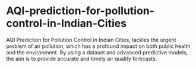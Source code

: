 # AQI-prediction-for-pollution-control-in-Indian-Cities
AQI Prediction for Pollution Control in Indian Cities, tackles the urgent problem  of air pollution, which has a profound impact on both public health and the environment. By using a dataset and advanced predictive models, the aim is to provide accurate and timely air quality  forecasts.

